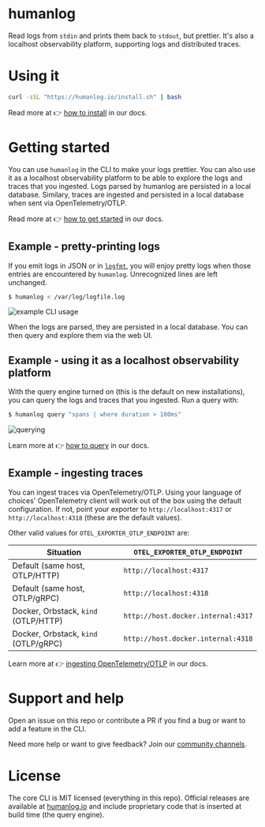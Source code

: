 # humanlog

Read logs from `stdin` and prints them back to `stdout`, but prettier. It's also a localhost observability platform, supporting logs and distributed traces.

# Using it

```bash
curl -sSL "https://humanlog.io/install.sh" | bash
```

Read more at 👉 [how to install](https://humanlog.io/docs/get-started/installation) in our docs.

# Getting started

You can use `humanlog` in the CLI to make your logs prettier. You can also use it as a localhost observability platform to be able to explore the logs and traces that you ingested. Logs parsed by humanlog are persisted in a local database. Similary, traces are ingested and persisted in a local database when sent via OpenTelemetry/OTLP.

Read more at 👉 [how to get started](https://humanlog.io/docs/get-started/basic-usage) in our docs.

## Example - pretty-printing logs

If you emit logs in JSON or in [`logfmt`](https://brandur.org/logfmt), you will enjoy pretty logs when those
entries are encountered by `humanlog`. Unrecognized lines are left unchanged.

```bash
$ humanlog < /var/log/logfile.log
```

![example CLI usage](https://github.com/user-attachments/assets/d313b4df-30d4-423e-8ea4-f7a34e4e2c60)

When the logs are parsed, they are persisted in a local database. You can then query and explore them via the web UI.

## Example - using it as a localhost observability platform

With the query engine turned on (this is the default on new installations), you can query the logs and traces that you ingested. Run a query with:

```bash
$ humanlog query "spans | where duration > 100ms"
```

![querying](https://github.com/user-attachments/assets/74530872-fa9e-4c31-8798-99fdb34c7280)

Learn more at 👉 [how to query](https://humanlog.io/docs/features/query) in our docs.

## Example - ingesting traces

You can ingest traces via OpenTelemetry/OTLP. Using your language of choices' OpenTelemetry client will work out of the box using the default configuration. If not, point your exporter to `http://localhost:4317` or `http://localhost:4318` (these are the default values).

Other valid values for `OTEL_EXPORTER_OTLP_ENDPOINT` are:

| Situation                            | `OTEL_EXPORTER_OTLP_ENDPOINT`      |
| ------------------------------------ | ---------------------------------- |
| Default (same host, OTLP/HTTP)       | `http://localhost:4317`            |
| Default (same host, OTLP/gRPC)       | `http://localhost:4318`            |
| Docker, Orbstack, `kind` (OTLP/HTTP) | `http://host.docker.internal:4317` |
| Docker, Orbstack, `kind` (OTLP/gRPC) | `http://host.docker.internal:4318` |

Learn more at 👉 [ingesting OpenTelemetry/OTLP](https://humanlog.io/docs/integrations/opentelemetry) in our docs.

# Support and help

Open an issue on this repo or contribute a PR if you find a bug or want to add a feature in the CLI.

Need more help or want to give feedback? Join our [community channels](https://humanlog.io/support).

# License

The core CLI is MIT licensed (everything in this repo). Official releases are available at [humanlog.io](https://humanlog.io) and include proprietary code that is inserted at build time (the query engine).

